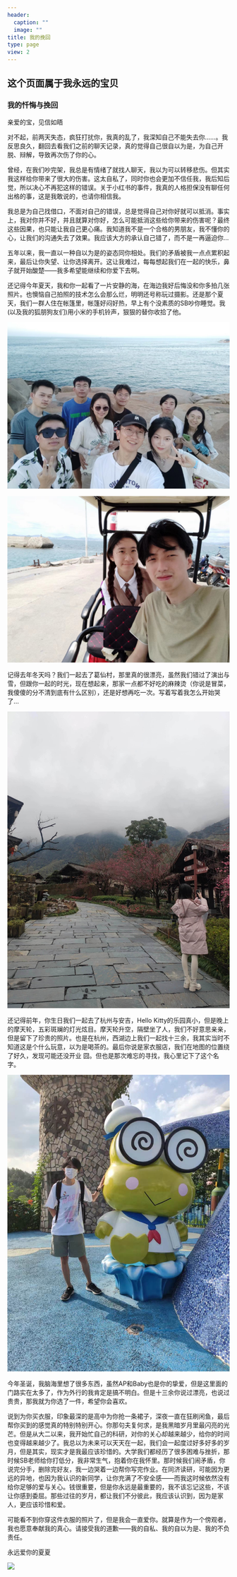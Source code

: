 ```yaml
---
header:
  caption: ""
  image: ""
title: 我的挽回
type: page
view: 2
---
```


## 这个页面属于我永远的宝贝

### 我的忏悔与挽回

亲爱的宝，见信如晤

对不起，前两天失态，疯狂打扰你，我真的乱了，我深知自己不能失去你……。我反思良久，翻回去看我们之前的聊天记录，真的觉得自己很自以为是，为自己开脱、辩解，导致再次伤了你的心。

曾经，在我们吵完架，我总是有情绪了就找人聊天，我以为可以转移悲伤。但其实我这样给你带来了很大的伤害。这太自私了，同时你也会更加不信任我，我后知后觉，所以决心不再犯这样的错误。关于小红书的事件，我真的人格担保没有聊任何出格的事，这是我敢说的，也请你相信我。

我总是为自己找借口，不面对自己的错误，总是觉得自己对你好就可以抵消。事实上，我对你并不好，并且就算对你好，怎么可能抵消这些给你带来的伤害呢？最终这些因果，也只能让我自己更心痛。我知道我不是一个合格的男朋友，我不懂你的心，让我们的沟通失去了效果。我应该大方的承认自己错了，而不是一再逼迫你…

五年以来，我一直以一种自以为是的姿态同你相处。我们的矛盾被我一点点累积起来，最后让你失望、让你选择离开。这让我难过，每每想起我们在一起的快乐，鼻子就开始酸楚——我多希望能继续和你爱下去啊。

还记得今年夏天，我和你一起看了一片安静的海，在海边我好后悔没和你多拍几张照片。也懊恼自己拍照的技术怎么会那么烂，明明还号称玩过摄影。还是那个夏天，我们一群人住在帐篷里，帐篷好闷好热，早上有个没素质的SB吵你睡觉。我(以及我的狐朋狗友们)用小米的手机铃声，狠狠的替你收拾了他。

![](image/ocean.jpg)

![](image/ocean2.jpg)

记得去年冬天吗？我们一起去了葛仙村，那里真的很漂亮，虽然我们错过了演出与雪，但跟你一起的时光，现在想起来，那家一点都不好吃的麻辣烫（你说是冒菜，我傻傻的分不清到底有什么区别），还是好想再吃一次。写着写着我怎么开始哭了…

![](image/gexian.jpg)

还记得前年，你生日我们一起去了杭州与安吉，Hello Kitty的乐园真小，但是晚上的摩天轮，五彩斑斓的灯光炫目。摩天轮升空，隔壁坐了人，我们不好意思亲亲，但是留下了珍贵的照片。也是在杭州，西湖边上我们一起找十三余，我其实当时不知道这是个什么玩意，以为是喝茶的。最后你说是家衣服店，我们在地图的位置绕了好久，发现可能还没开业 囧。但也是那次难忘的寻找，我心里记下了这个名字。

![](image/anji.jpg)

今年圣诞，我脑海里想了很多东西，虽然AP和Baby也是你的挚爱，但是这里面的门路实在太多了，作为外行的我肯定是搞不明白。但是十三余你说过漂亮，也说过贵贵，那我就为你选了一件，希望你会喜欢。

说到为你买衣服，印象最深的是高中为你抢一条裙子，深夜一直在狂刷闲鱼，最后帮你买到的感觉真的特别特别开心。你那句夫复何求，是我黑暗岁月里最闪亮的光芒。但是从大二以来，我开始忙自己的科研，对你的关心却越来越少，给你的时间也变得越来越少了。我总以为未来可以天天在一起，我们会一起度过好多好多的岁月，但是其实，现实才是我最应该珍惜的。大学我们都经历了很多困难与挫折，那时候SB老师给你打低分，我非常生气，抱着你在我怀里。那时候我们闹矛盾，你说完分手，删除完好友，我一边哭着一边帮你写完作业。在同济读研，可能因为更远的异地，也因为我认识的新同学，让你充满了不安全感——而我这时候依然没有给你足够的爱与关心。钱很重要，但是你永远是最重要的，我不该忘记这些，不该让你感到委屈。那些过往的岁月，都让我们不分彼此，我应该认识到，因为是家人，更应该珍惜和爱。

可能看不到你穿这件衣服的照片了，但是我会一直爱你。就算是作为一个傍观者，我也愿意奉献我的真心。请接受我的道歉——我的自私、我的自以为是、我的不负责任。


永远爱你的夏夏


![](image/sorry.jpg)